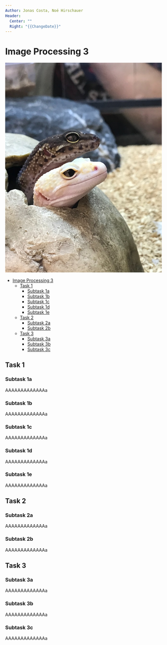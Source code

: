 ```yaml
---
Author: Jonas Costa, Noé Hirschauer
Header:
  Center: ""
  Right: "{{ChangeDate}}"
---
```


# Image Processing 3

![](img/geck.jpg)

- [Image Processing 3](#image-processing-3)
  - [Task 1](#task-1)
    - [Subtask 1a](#subtask-1a)
    - [Subtask 1b](#subtask-1b)
    - [Subtask 1c](#subtask-1c)
    - [Subtask 1d](#subtask-1d)
    - [Subtask 1e](#subtask-1e)
  - [Task 2](#task-2)
    - [Subtask 2a](#subtask-2a)
    - [Subtask 2b](#subtask-2b)
  - [Task 3](#task-3)
    - [Subtask 3a](#subtask-3a)
    - [Subtask 3b](#subtask-3b)
    - [Subtask 3c](#subtask-3c)

## Task 1

### Subtask 1a

AAAAAAAAAAAAAa

### Subtask 1b

AAAAAAAAAAAAAa

### Subtask 1c

AAAAAAAAAAAAAa

### Subtask 1d

AAAAAAAAAAAAAa

### Subtask 1e

AAAAAAAAAAAAAa


## Task 2

### Subtask 2a

AAAAAAAAAAAAAa

### Subtask 2b

AAAAAAAAAAAAAa

## Task 3

### Subtask 3a

AAAAAAAAAAAAAa

### Subtask 3b

AAAAAAAAAAAAAa

### Subtask 3c

AAAAAAAAAAAAAa

<div style="break-after:page"></div>
